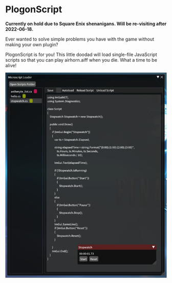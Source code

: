 # PlogonScript

**Currently on hold due to Square Enix shenanigans. Will be re-visiting after 2022-06-18.**

Ever wanted to solve simple problems you have with the game without making your own plugin?

PlogonScript is for you! This little doodad will load single-file JavaScript scripts so
that you can play airhorn.aiff when you die. What a time to be alive!

![Image demonstrating a simple stopwatch script.](demo.png)
